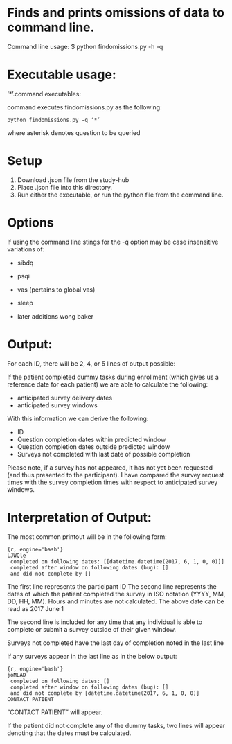 # Finds and prints omissions of data to command line.

Command line usage:
$ python findomissions.py -h <help> -q <question> 

# Executable usage:

‘*’.command executables:

command executes findomissions.py as the following:
	
	python findomissions.py -q ‘*’

where asterisk denotes question to be queried

# Setup

1. Download .json file from the study-hub
2. Place .json file into this directory.
3. Run either the executable, or run the python file from the command line.

# Options

If using the command line stings for the -q option may be case insensitive variations of:
* sibdq
* psqi
* vas (pertains to global vas)
* sleep

* later additions wong baker

# Output:

For each ID, there will be 2, 4, or 5 lines of output possible:

If the patient completed dummy tasks during enrollment 
(which gives us a reference date for each patient)
we are able to calculate the following:

* anticipated survey delivery dates
* anticipated survey windows

With this information we can derive the following:

* ID
* Question completion dates within predicted window
* Question completion dates outside predicted window
* Surveys not completed with last date of possible completion

Please note, if a survey has not appeared, it has not yet been requested 
(and thus presented to the participant). 
I have compared the survey request times with the survey completion times
with respect to anticipated survey windows.

# Interpretation of Output:

The most common printout will be in the following form:

```
{r, engine='bash'}
LJWQle 
 completed on following dates: [[datetime.datetime(2017, 6, 1, 0, 0)]] 
 completed after window on following dates (bug): [] 
 and did not complete by [] 
```

The first line represents the participant ID
The second line represents the dates of which 
the patient completed the survey in ISO notation (YYYY, MM, DD, HH, MM).
Hours and minutes are not calculated.
The above date can be read as 2017 June 1

The second line is included for any time that any individual is able to
complete or submit a survey outside of their given window.

Surveys not completed have the last day of completion noted in the last
line

If any surveys appear in the last line as in the below output:

```
{r, engine='bash'}
joMLAD 
 completed on following dates: [] 
 completed after window on following dates (bug): [] 
 and did not complete by [datetime.datetime(2017, 6, 1, 0, 0)] 
CONTACT PATIENT
```

“CONTACT PATIENT” will appear. 

If the patient did not complete any of the dummy tasks, two lines will appear
denoting that the dates must be calculated.



